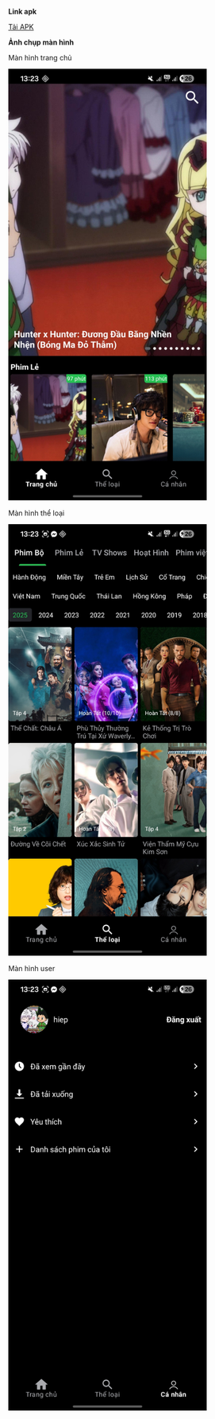 <strong>Link apk</strong>

<a href="https://drive.google.com/file/d/1h2Kq6O_wAQoeWLioAmPXa8oshggrrRvy/view?usp=sharing">Tải APK</a>

<strong>Ảnh chụp màn hình</strong>

<p>Màn hình trang chủ</p>
<img src="https://github.com/ngngochiep2411/MovieApp/blob/master/assets/screenshots/trangchu.jpg?raw=true" 
    width="400"/>
    
<p>Màn hình thể loại</p>
<img src="https://raw.githubusercontent.com/ngngochiep2411/MovieApp/refs/heads/master/assets/screenshots/theloai.jpg" 
     width="400"/>
     
<p>Màn hình user</p>
<img src="https://raw.githubusercontent.com/ngngochiep2411/MovieApp/refs/heads/master/assets/screenshots/thongtin.jpg" 
     width="400"/>

